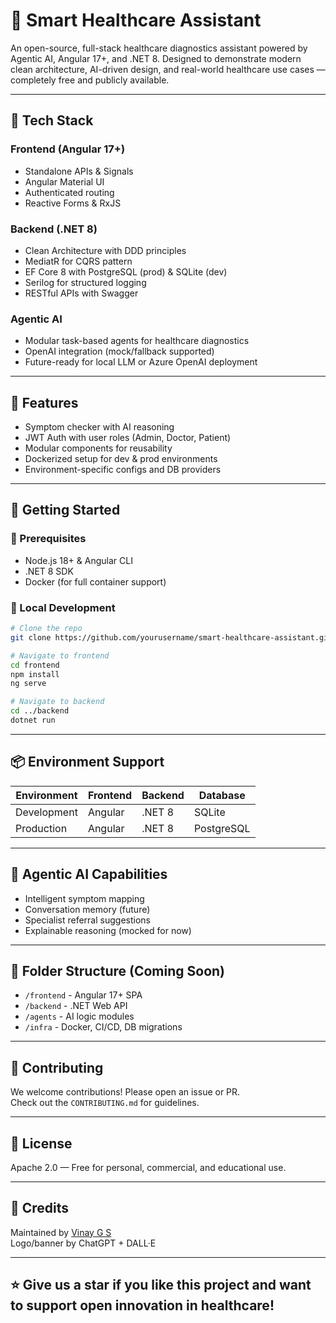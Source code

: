 # 🏥 Smart Healthcare Assistant

An open-source, full-stack healthcare diagnostics assistant powered by Agentic AI, Angular 17+, and .NET 8. Designed to demonstrate modern clean architecture, AI-driven design, and real-world healthcare use cases — completely free and publicly available.

---

## 🔧 Tech Stack

### Frontend (Angular 17+)
- Standalone APIs & Signals
- Angular Material UI
- Authenticated routing
- Reactive Forms & RxJS

### Backend (.NET 8)
- Clean Architecture with DDD principles
- MediatR for CQRS pattern
- EF Core 8 with PostgreSQL (prod) & SQLite (dev)
- Serilog for structured logging
- RESTful APIs with Swagger

### Agentic AI
- Modular task-based agents for healthcare diagnostics
- OpenAI integration (mock/fallback supported)
- Future-ready for local LLM or Azure OpenAI deployment

---

## 🧪 Features

- Symptom checker with AI reasoning
- JWT Auth with user roles (Admin, Doctor, Patient)
- Modular components for reusability
- Dockerized setup for dev & prod environments
- Environment-specific configs and DB providers

---

## 🚀 Getting Started

### 🔹 Prerequisites
- Node.js 18+ & Angular CLI
- .NET 8 SDK
- Docker (for full container support)

### 🔹 Local Development

```bash
# Clone the repo
git clone https://github.com/yourusername/smart-healthcare-assistant.git

# Navigate to frontend
cd frontend
npm install
ng serve

# Navigate to backend
cd ../backend
dotnet run
```

---

## 📦 Environment Support

| Environment | Frontend | Backend  | Database     |
|-------------|----------|----------|--------------|
| Development | Angular  | .NET 8   | SQLite       |
| Production  | Angular  | .NET 8   | PostgreSQL   |

---

## 🤖 Agentic AI Capabilities

- Intelligent symptom mapping
- Conversation memory (future)
- Specialist referral suggestions
- Explainable reasoning (mocked for now)

---

## 📂 Folder Structure (Coming Soon)

- `/frontend` - Angular 17+ SPA
- `/backend` - .NET Web API
- `/agents` - AI logic modules
- `/infra` - Docker, CI/CD, DB migrations

---

## 💬 Contributing

We welcome contributions! Please open an issue or PR.  
Check out the `CONTRIBUTING.md` for guidelines.

---

## 📄 License

Apache 2.0 — Free for personal, commercial, and educational use.

---

## 🙌 Credits

Maintained by [Vinay G S](https://www.linkedin.com/in/vinay-gs/)  
Logo/banner by ChatGPT + DALL·E

---

## ⭐️ Give us a star if you like this project and want to support open innovation in healthcare!
